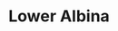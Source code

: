 ---
template: index.html
title: Lower Albina
url: lower-albina.nikolas.ws
description: An evolving project that explores cartography and web applications through the lens of analog map production processes. Lower Albina is an attempt to create a sense of place of one neighborhood in Portland, Oregon on the Internet.
---